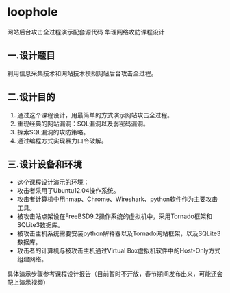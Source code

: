 loophole
========

网站后台攻击全过程演示配套源代码 华理网络攻防课程设计

## 一.设计题目
利用信息采集技术和网站技术模拟网站后台攻击全过程。

## 二.设计目的
1. 通过这个课程设计，用最简单的方式演示网站攻击全过程。
2. 重现经典的网站漏洞：SQL漏洞以及弱密码漏洞。
3. 探索SQL漏洞的攻防策略。
4. 通过编程方式实现暴力口令破解。

## 三.设计设备和环境
* 这个课程设计演示的环境：
* 攻击者采用了Ubuntu12.04操作系统。
* 攻击者计算机中用nmap、Chrome、Wireshark、python软件作为主要攻击工具。
* 被攻击站点架设在FreeBSD9.2操作系统的虚拟机中，采用Tornado框架和SQLite3数据库。
* 被攻击主机系统需要安装python解释器以及Tornado网站框架，以及SQLite3数据库。
* 攻击者的计算机与被攻击主机通过Virtual Box虚拟机软件中的Host-Only方式组建网络。

具体演示步骤参考课程设计报告（目前暂时不开放，春节期间发布出来，可能还会配上演示视频）
